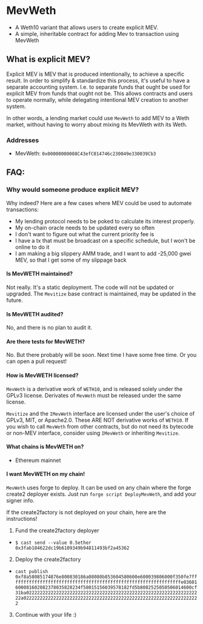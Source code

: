 # MevWeth

- A Weth10 variant that allows users to create explicit MEV.
- A simple, inheritable contract for adding Mev to transaction using MevWeth

## What is explicit MEV?

Explicit MEV is MEV that is produced intentionally, to achieve a specific
result. In order to simplify & standardize this process, it's useful to have a
separate accounting system. I.e. to separate funds that ought be used for
explicit MEV from funds that ought not be. This allows contracts and users to
operate normally, while delegating intentional MEV creation to another system.

In other words, a lending market could use `MevWeth` to add MEV to a Weth market, without having to worry about mixing its MevWeth with its Weth.

### Addresses

- MevWeth: `0x00000000008C43efC014746c230049e330039Cb3`

## FAQ:

### Why would someone produce explicit MEV?

Why indeed? Here are a few cases where MEV could be used to automate
transactions:

- My lending protocol needs to be poked to calculate its interest properly.
- My on-chain oracle needs to be updated every so often
- I don't want to figure out what the current priority fee is
- I have a tx that must be broadcast on a specific schedule, but I won't be
  online to do it
- I am making a big slippery AMM trade, and I want to add -25,000 gwei MEV, so
  that I get some of my slippage back

#### Is MevWETH maintained?

Not really. It's a static deployment. The code will not be updated or upgraded.
The `Mevitize` base contract is maintained, may be updated in the future.

#### Is MevWETH audited?

No, and there is no plan to audit it.

#### Are there tests for MevWETH?

No. But there probably will be soon. Next time I have some free time. Or you can
open a pull request!

#### How is MevWETH licensed?

`MevWeth` is a derivative work of `WETH10`, and is released solely under the
GPLv3 license. Derivates of `MevWeth` must be released under the same license.

`Mevitize` and the `IMevWeth` interface are licensed under the user's choice of
GPLv3, MIT, or Apache2.0. These ARE NOT derivative works of `WETH10`. If you
wish to call `MevWeth` from other contracts, but do not need its bytecode or
non-MEV interface, consider using `IMevWeth` or inheriting `Mevitize`.

#### What chains is MevWETH on?

- Ethereum mainnet

#### I want MevWETH on my chain!

`MevWeth` uses forge to deploy. It can be used on any chain where the forge
create2 deployer exists. Just run `forge script DeployMevWeth`, and add your
signer info.

If the create2factory is not deployed on your chain, here are the instructions!

1.  Fund the create2factory deployer

- `$ cast send --value 0.5ether 0x3fab184622dc19b6109349b94811493bf2a45362`

2. Deploy the create2factory

- `cast publish 0xf8a58085174876e800830186a08080b853604580600e600039806000f350fe7fffffffffffffffffffffffffffffffffffffffffffffffffffffffffffffffe03601600081602082378035828234f58015156039578182fd5b8082525050506014600cf31ba02222222222222222222222222222222222222222222222222222222222222222a02222222222222222222222222222222222222222222222222222222222222222`

3. Continue with your life :)
